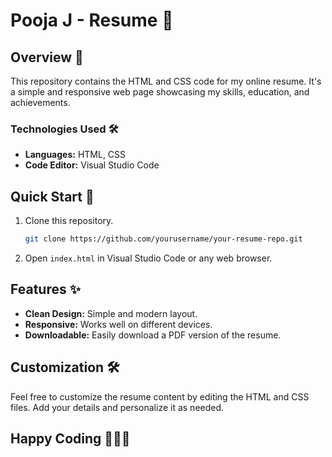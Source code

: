 # Pooja J - Resume 📄

## Overview 🚀

This repository contains the HTML and CSS code for my online resume. It's a simple and responsive web page showcasing my skills, education, and achievements.

### Technologies Used 🛠️

- **Languages:** HTML, CSS
- **Code Editor:** Visual Studio Code

## Quick Start 🏁

1. Clone this repository.
   ```bash
   git clone https://github.com/yourusername/your-resume-repo.git
   ```

2. Open `index.html` in Visual Studio Code or any web browser.

## Features ✨

- **Clean Design:** Simple and modern layout.
- **Responsive:** Works well on different devices.
- **Downloadable:** Easily download a PDF version of the resume.

## Customization 🛠️

Feel free to customize the resume content by editing the HTML and CSS files. Add your details and personalize it as needed.

## Happy Coding 👩‍💻✨
